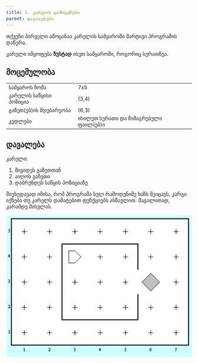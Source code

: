 ```yaml
---
title: 1. კარელის გამოყენება
parent: დავალებები
---
```


თქვენი პირველი ამოცანაა კარელის სამყაროში მარტივი პროგრამის დაწერა. 

კარელი იმყოფება **ზუსტად** ისეთ სამყაროში, როგორიც სურათზეა. 


## მოცემულობა

| | | 
|---|---|
| სამყაროს ზომა | 7x5 |
| კარელის საწყისი პოზიცია | (3,4) |
| გაზეთ(ებ)ის მდებარეობა | (6,3) |
| კედლები | იხილეთ სურათი და მიმაგრებული ფაილ(ებ)ი |

## დავალება
კარელი:
1. მივიდეს გაზეთთან
2. აიღოს გაზეთი
3. დაბრუნდეს საწყის პოზიციაზე 

მიუხედავად იმისა, რომ პროგრამა სულ რამოდენიმე ხაზს შეიცავს, კარგი იქნება თუ კარელს დამატებით ფუნქციებს ასწავლით. მაგალითად, კარამდე მისვლას.

![](./img/1_karel_intro.png)
